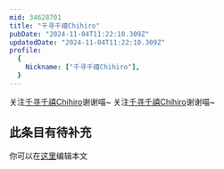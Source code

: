 ```yaml
---
mid: 34628701
title: "千寻千禧Chihiro"
pubDate: "2024-11-04T11:22:10.309Z"
updatedDate: "2024-11-04T11:22:10.309Z"
profile:
  {
    Nickname: ["千寻千禧Chihiro"],
  }
---
```


关注[千寻千禧Chihiro](https://space.bilibili.com/34628701)谢谢喵~ 关注[千寻千禧Chihiro](https://space.bilibili.com/34628701)谢谢喵~

## 此条目有待补充
你可以在[这里](https://github.com/Yuhanawa/VTuber.ICU-Content/edit/master/v/千寻千禧Chihiro/index.md)编辑本文
